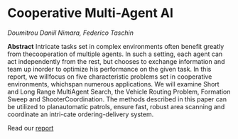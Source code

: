 # Cooperative Multi-Agent AI
*Doumitrou Daniil Nimara, Federico Taschin*

**Abstract** Intricate tasks set in complex environments often benefit greatly from thecooperation of multiple agents.  In such a setting,  each agent can act independently from the rest, but chooses to exchange information and team up inorder to optimize his performance on the given task.  In this report, we willfocus on five characteristic problems set in cooperative environments, whichspan numerous applications.  We will examine Short and Long Range MultiAgent Search,  the Vehicle Routing Problem,  Formation Sweep and ShooterCoordination.  The methods described in this paper can be utilized to planautomatic patrols, ensure fast, robust area scanning and coordinate an intri-cate ordering-delivery system.

Read our [report](report.pdf)

